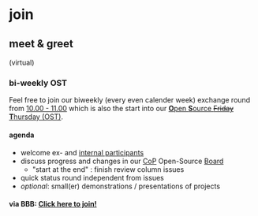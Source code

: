 # join

## meet & greet

(virtual)

### bi-weekly OST
Feel free to join our biweekly (every even calender week) exchange round from [10.00 - 11.00](https://time.is/de/Bern) which is also the start into our [**O**pen **S**ource ~~Friday~~ **T**hursday (OST)](https://opensourcefriday.com).

#### agenda

 - welcome ex- and [internal participants](https://github.com/orgs/bfh/people)
 - discuss progress and changes in our [CoP](https://www.scaledagileframework.com/communities-of-practice/) Open-Source [Board](https://github.com/orgs/bfh/projects/1/)
   - "start at the end" : finish review column issues
 - quick status round independent from issues
 - *optional*: small(er) demonstrations / presentations of projects

#### via BBB: [Click here to join!](https://bbb.ch-open.ch/rooms/bfh-smq-j63-snw/join)
